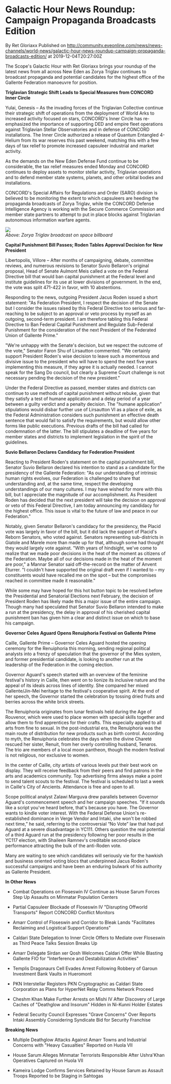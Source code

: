 # Galactic Hour News Roundup: Campaign Propaganda Broadcasts Edition
By Ret Gloriaxx
Published on http://community.eveonline.com/news/news-channels/world-news/galactic-hour-news-roundup-campaign-propaganda-broadcasts-edition/ at 2019-12-04T20:27:00Z

The Scope's Galactic Hour with Ret Gloriaxx brings your roundup of the latest news from all across New Eden as Zorya Triglav continues to broadcast propaganda and potential candidates for the highest office of the Gallente Federation manoeuvre for position.

**Triglavian Strategic Shift Leads to Special Measures from CONCORD Inner Circle**

Yulai, Genesis – As the invading forces of the Triglavian Collective continue their strategic shift of operations from the deployment of World Arks to increased activity focused on stars, CONCORD's Inner Circle has re-emphasized the importance of supporting DED and empire fleet operations against Triglavian Stellar Observatories and in defense of CONCORD installations. The Inner Circle authorized a release of Quantum Entangled 4-Helium from its war reserves this past weekend, matching this with a few days of tax relief to promote increased capsuleer industrial and market activity.

As the demands on the New Eden Defense Fund continue to be considerable, the tax relief measures ended Monday and CONCORD continues to deploy assets to monitor stellar activity, Triglavian operations and to defend member state systems, planets, and other orbital bodies and installations.

CONCORD's Special Affairs for Regulations and Order (SARO) division is believed to be monitoring the extent to which capsuleers are heeding the propaganda broadcasts of Zorya Triglav, while the CONCORD Defense Intelligence Agency is working with the Secure Commerce Commission and member state partners to attempt to put in place blocks against Triglavian autonomous information warfare agents.

![](https://web.ccpgamescdn.com/fiction/eveonline/worldnews/images/Zorya_Second_Takeover.png)  
_Above: Zorya Triglav broadcast on space billboard_

**Capital Punishment Bill Passes; Roden Tables Approval Decision for New President**

Libertopolis, Villore – After months of campaigning, debate, committee reviews, and numerous revisions to Senator Suvio Bellaron's original proposal, Head of Senate Aulmont Meis called a vote on the Federal Directive bill that would ban capital punishment at the Federal level and institute guidelines for its use at lower divisions of government. In the end, the vote was split 471-422 in favor, with 10 abstentions.

Responding to the news, outgoing President Jacus Roden issued a short statement: "As Federation President, I respect the decision of the Senate but I consider the issues raised by this Federal Directive too serious and far-reaching to be subject to an approval or veto process by myself as an outgoing, second-term president. I am therefore tabling this Federal Directive to Ban Federal Capital Punishment and Regulate Sub-Federal Punishment for the consideration of the next President of the Federated Union of Gallente Prime."

"We're unhappy with the Senate's decision, but we respect the outcome of the vote," Senator Faron Shu of Lirsautton commented. "We certainly support President Roden's wise decision to leave such a momentous and divisive issue to the president who will have to spend the next five years implementing this measure, if they agree it is actually needed. I cannot speak for the Sang Do council, but clearly a Supreme Court challenge is not necessary pending the decision of the new president."

Under the Federal Directive as passed, member states and districts can continue to use methods of capital punishment without rebuke, given that they satisfy a test of humane application and a delay period of a year between a guilty verdict and a penalty decision. The "humane application" stipulations would disbar further use of Lirsautton VI as a place of exile, as the Federal Administration considers such punishment an effective death sentence that would fail to satisfy the requirements, but would allow other forms like public executions. Previous drafts of the bill had called for condemnation of the latter. The bill stipulates a deadline of five years for member states and districts to implement legislation in the spirit of the guidelines.

**Suvio Bellaron Declares Candidacy for Federation President**

Reacting to President Roden's statement on the capital punishment bill, Senator Suvio Bellaron declared his intention to stand as a candidate for the presidency of the Gallente Federation: "As our understanding of intrinsic human rights evolves, our Federation is challenged to share that understanding and, at the same time, respect the developing understandings of our many cultures. I may have wished for more with this bill, but I appreciate the magnitude of our accomplishment. As President Roden has decided that the next president will take the decision on approval or veto of this Federal Directive, I am today announcing my candidacy for the highest office. This issue is vital to the future of law and peace in our Federation."

Notably, given Senator Bellaron's candidacy for the presidency, the Placid vote was largely in favor of the bill, but it did lack the support of Placid's Reborn Senators, who voted against. Senators representing sub-districts in Giatole and Marele more than made up for that, although some had thought they would largely vote against. "With years of hindsight, we've come to realize that we made poor decisions in the heat of the moment as citizens of the Federation. Maybe all of our decisions made in the heat of the moment are poor," a Mannar Senator said off-the-record on the matter of Anvent Eturrer. "I couldn't have supported the original draft even if I wanted to – my constituents would have recalled me on the spot – but the compromises reached in committee made it reasonable."

While some may have hoped for this hot button topic to be resolved before the Presidential and Senatorial Elections next February, the decision of President Roden has likely made this a major issue of the entire campaign. Though many had speculated that Senator Suvio Bellaron intended to make a run at the presidency, the delay in approval of his cherished capital punishment ban has given him a clear and distinct issue on which to base his campaign.

**Governor Celes Aguard Opens Renuiphoria Festival on Gallente Prime**

Caille, Gallente Prime – Governor Celes Aguard hosted the opening ceremony for the Renuiphoria this morning, sending regional political analysts into a frenzy of speculation that the governor of the Mies system, and former presidential candidate, is looking to another run at the leadership of the Federation in the coming election.

Governor Aguard's speech started with an overview of the feminine festival's history in Caille, then went on to lionize its inclusive nature and the appeal of its ideals across lines of identity. She compared her mixed Gallente/Jin-Mei heritage to the festival's cooperative spirit. At the end of her speech, the Governor started the celebration by tossing dried fruits and berries across the white brick streets.

The Renuiphoria originates from lunar festivals held during the Age of Rouvenor, which were used to place women with special skills together and allow them to find apprentices for their crafts. This especially applied to all arts from fine to sexual. In the post-industrial era, the Renuiphoria was the main route of distribution for new products such as birth control. According to myth, the Renuiphoria celebrates the days when the divine Chareté rescued her sister, Renuit, from her overly controlling husband, Tenaros. The trio are members of a local moon pantheon, though the modern festival is not religious, nor exclusive to women.

In the center of Caille, city artists of various levels put their best work on display. They will receive feedback from their peers and find patrons in the arts and academics community. Top advertising firms always make a point to send talent scouts to the festival. The festival is scheduled to last a week in Caille's City of Ancients. Attendance is free and open to all.

Scope political analyst Zalawi Marguva drew parallels between Governor Aguard's commencement speech and her campaign speeches. "If it sounds like a script you've heard before, that's because you have. The Governor wants to kindle voter interest. With the Federal Defense Union's re-established dominance in Verge Vendor and Intaki, she won't be robbed next time,” he said, referring to the controversial “No Vote” law that had put Aguard at a severe disadvantage in YC111. Others question the real potential of a third Aguard run at the presidency following her poor results in the YC117 election, with Shaileen Ramnev's creditable second-place performance attracting the bulk of the anti-Roden vote.

Many are waiting to see which candidates will seriously vie for the hawkish and business oriented voting blocs that underpinned Jacus Roden's successful campaigns and have been an enduring bulwark of his authority as Gallente President.

**In Other News**

- Combat Operations on Floseswin IV Continue as House Sarum Forces Step Up Assaults on Minmatar Population Centers

- Partial Capsuleer Blockade of Floseswin IV "Disrupting Offworld Transports" Report CONCORD Conflict Monitors

- Amarr Control of Floseswin and Corridor to Bleak Lands "Facilitates Reclaiming and Logistical Support Operations"

- Caldari State Delegation to Inner Circle Offers to Mediate over Floseswin as Third Peace Talks Session Breaks Up

- Amarr Delegate Sirdan xer Qosh Welcomes Caldari Offer While Blasting Gallente FIO for "Interference and Destabilization Activities"

- Templis Dragonaurs Cell Evades Arrest Following Robbery of Garoun Investment Bank Vaults in Hueromont

- PKN Interstellar Registers PKN Cryptographic as Caldari State Corporation as Plans for HyperNet Relay Comms Network Proceed

- Cheshm Khan Make Further Arrests on Mishi IV After Discovery of Large Caches of "Deathglow and Insorum" Hidden in Ni-Kunni Holder Estates

- Federal Security Council Expresses "Grave Concerns" Over Reports Intaki Assembly Considering Syndicate Bid for Security Franchise

**Breaking News**

- Multiple Deathglow Attacks Against Amarr Towns and Industrial Concerns with "Heavy Casualties" Reported on Huola VII

- House Sarum Alleges Minmatar Terrorists Responsible After Ushra'Khan Operatives Captured on Huola VII

- Kameira Lodge Confirms Services Retained by House Sarum as Assault Troops Reported to be Staging in Sahtogas

&nbsp;

